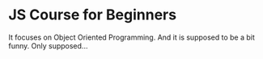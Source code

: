 # JS Course for Beginners

It focuses on Object Oriented Programming. And it is supposed to be a bit funny. Only supposed...

